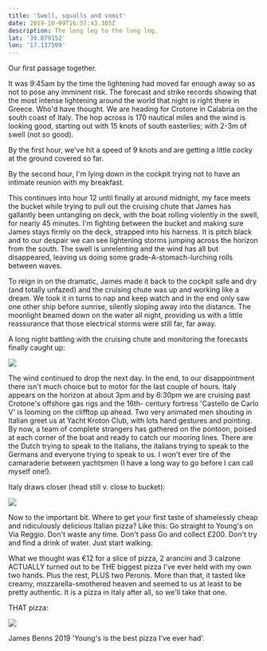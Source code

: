 ```yaml
---
title: 'Swell, squalls and vomit'
date: 2019-10-09T16:57:43.305Z
description: The long leg to the long leg.
lat: '39.079152'
lon: '17.137599'
---
```

Our first passage together. 

It was 9:45am by the time the lightening had moved far enough away so as not to pose any imminent risk. The forecast and strike records showing that the most intense lightening around the world that night is right there in Greece. Who'd have thought. We are heading for Crotone in Calabria on the south coast of Italy. The hop across is 170 nautical miles and the wind is looking good, starting out with 15 knots of south easterlies; with 2-3m of swell (not so good).

By the first hour, we've hit a speed of 9 knots and are getting a little cocky at the ground covered so far.

By the second hour, I'm lying down in the cockpit trying not to have an intimate reunion with my breakfast. 

This continues into hour 12 until finally at around midnight, my face meets the bucket while trying to pull out the cruising chute that James has gallantly been untangling on deck, with the boat rolling violently in the swell, for nearly 45 minutes. I'm fighting between the bucket and making sure James stays firmly on the deck, strapped into his harness. It is pitch black and to our despair we can see lightening storms jumping across the horizon from the south. The swell is unrelenting and the wind has all but disappeared, leaving us doing some grade-A-stomach-lurching rolls between waves. 

To reign in on the dramatic, James made it back to the cockpit safe and dry (and totally unfazed) and the cruising chute was up and working like a dream. We took it in turns to nap and keep watch and in the end only saw one other ship before sunrise, silently sloping away into the distance. The moonlight beamed down on the water all night, providing us with a little reassurance that those electrical storms were still far, far away. 

A long night battling with the cruising chute and monitoring the forecasts finally caught up:

![](/images/uploads/20191009_122146-1-.jpg)

The wind continued to drop the next day. In the end, to our disappointment there isn't much choice but to motor for the last couple of hours. Italy appears on the horizon at about 3pm and by 6:30pm we are cruising past Crotone's offshore gas rigs and the 16th- century fortress 'Castello de Carlo V' is looming on the clifftop up ahead. Two very animated men shouting in Italian greet us at Yacht Kroton Club, with lots hand gestures and pointing. By now, a team of complete strangers has gathered on the pontoon, poised at each corner of the boat and ready to catch our mooring lines. There are the Dutch trying to speak to the Italians, the italians trying to speak to the Germans and everyone trying to speak to us. I won't ever tire of the camaraderie between yachtsmen (I have a long way to go before I can call myself one!). 

Italy draws closer (head still v. close to bucket):

![](/images/uploads/20191009_173823-1-.jpg)

Now to the important bit. Where to get your first taste of shamelessly cheap and ridiculously delicious Italian pizza? Like this: Go straight to Young's on Via Reggio. Don't waste any time. Don't pass Go and collect £200. Don't try and find a drink of water. Just start walking.

What we thought was €12 for a slice of pizza, 2 arancini and 3 calzone ACTUALLY turned out to be THE biggest pizza I've ever held with my own two hands. Plus the rest, PLUS two Peronis. More than that, it tasted like creamy, mozzarella-smothered heaven and seemed to us at least to be pretty authentic. It is a pizza in Italy after all, so we'll take that one.

THAT pizza:

![](/images/uploads/img-20191009-wa0004.jpg)

James Benns 2019 'Young's is the best pizza I've ever had'.
